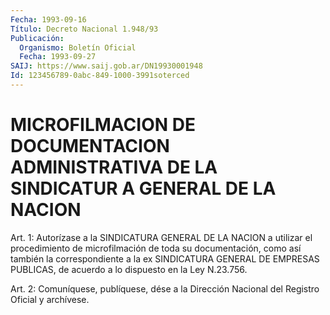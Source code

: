 ```yaml
---
Fecha: 1993-09-16
Título: Decreto Nacional 1.948/93
Publicación:
  Organismo: Boletín Oficial
  Fecha: 1993-09-27
SAIJ: https://www.saij.gob.ar/DN19930001948
Id: 123456789-0abc-849-1000-3991soterced
---
```

# MICROFILMACION DE DOCUMENTACION ADMINISTRATIVA DE LA SINDICATUR A GENERAL DE LA NACION

<a id="1"></a>
Art.  1:  Autorízase  a  la SINDICATURA GENERAL DE LA NACION a utilizar el procedimiento de microfilmación de toda su documentación,  como  así  también   la  correspondiente  a  la  ex SINDICATURA  GENERAL  DE  EMPRESAS  PUBLICAS,    de  acuerdo  a  lo dispuesto en la Ley N.23.756.

<a id="2"></a>
Art.  2: Comuníquese, publíquese, dése a la Dirección Nacional del Registro Oficial y archívese.